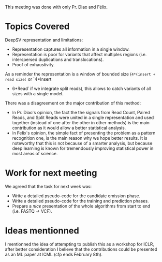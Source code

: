 This meeting was done with only Pr. Diao and Félix.

# Topics Covered

DeepSV representation and limitations:

- Representation captures all information in a single window.
- Representation is poor for variants that affect multiples regions (i.e. interspersed duplications
  and translocations).
- Proof of exhaustivity.

As a reminder the representation is a window of bounded size (`4*(insert + read size)` or `4*Insert
+ 6*Read` if we integrate split reads), this allows to catch variants of all sizes with a single
  model.

There was a disagreement on the major contribution of this method:

- In Pr. Diao's opinion, the fact the the signals from Read Count, Paired Reads, and Split Reads
  were united in a single representation and used together (instead of one after the other in other
  methods) is the main contribution as it would allow a better statistical analysis.
- In Felix's opinion, the simple fact of presenting the problem as a pattern recognition one, is the
  main reason why we hope better results. It is noteworthy that this is not because of a smarter
  analysis, but because deep learning is known for tremendously improving statistical power in most
  areas of science.

# Work for next meeting

We agreed that the task for next week was:

- Write a detailed pseudo-code for the candidate emission phase.
- Write a detailed pseudo-code for the training and prediction phases.
- Prepare a *nice* presentation of the whole algorithms from start to end (i.e. FASTQ -> VCF).

# Ideas mentionned

I mentionned the idea of attempting to publish this as a workshop for ICLR, after better
consideration I believe that the contributions could be presented as an ML paper at ICML (cfp ends
February 8th).

